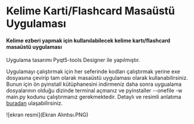 # Kelime Karti/Flashcard Masaüstü Uygulaması

#### Kelime ezberi yapmak için kullanılabilecek kelime kartı/flashcard masaüstü uygulaması

Uygulama tasarımı Pyqt5-tools Designer ile yapılmıştır. 

Uygulamayı çalıştırmak için her seferinde kodları çalıştırmak yerine exe dosyasına çevirip tam olarak masaüstü uygulaması olarak kullanabilirsiniz. Bunun için ön pyinstall kütüphanesini indirmeniz daha sonra uygualama dosyalarının olduğu dizinde terminal açmanız ve pyinstaller --onefile -w main.py kodunu çalıştırmanız gerekmektedir. Detaylı ve resimli anlatıma [buradan](https://www.geeksforgeeks.org/convert-python-script-to-exe-file/) ulaşabilirsiniz. 

![ekran resmi](Ekran Alıntısı.PNG)

